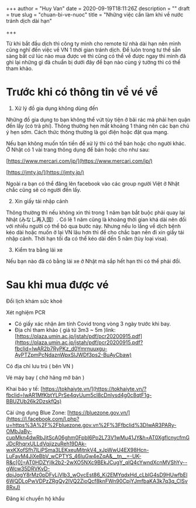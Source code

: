 +++
author = "Huy Van"
date = 2020-09-19T18:11:26Z
description = ""
draft = true
slug = "chuan-bi-ve-nuoc"
title = "Những việc cần làm khi về nước tránh dịch dài hạn"

+++


Từ khi bắt đầu dịch thì công ty mình cho remote từ nhà dài hạn nên mình cũng nghĩ đến việc về VN 1 thời gian tránh dịch. Để luôn trong tư thế sẵn sàng bất cứ lúc nào mua được vé thì cũng có thể về được ngay thì mình đã ghi lại những gì đã chuẩn bị dưới đây để bạn nào cùng ý tưởng thì có thể tham khảo.

# Trước khi có thông tin về vé về

1. Xử lý đồ gia dụng không dùng đến

Những đồ gia dụng to bạn không thể vứt tùy tiện ở bãi rác mà phải hẹn quận đến lấy (có trả phí). Thông thường hẹn mất khoảng 1 tháng nên các bạn chú ý hẹn sớm. Cách thức thông thường là gọi điện hoặc đặt qua mạng.

Nếu bạn không muốn tốn tiền để xử lý thì có thể bán hoặc cho người khác. Ở Nhật có 1 vài trang thông dụng để bán hoặc cho như sau:

[https://www.mercari.com/jp/](https://www.mercari.com/jp/)

[https://jmty.jp/](https://jmty.jp/)

Ngoài ra bạn có thể đăng lên facebook vào các group người Việt ở Nhật chắc cũng sẽ có người đến lấy.

2. Xin giấy tái nhập cảnh

Thông thường thì nếu không xin thì trong 1 năm bạn bắt buộc phải quay lại Nhật (みなし再入国）. Có lẽ 1 năm cũng là khoảng thời gian khá dài nên đối với nhiều người có thể bỏ qua bước này. Nhưng nếu lo lắng về dịch bệnh kéo dài hoặc muốn ở lại VN lâu hơn thì để cho chắc bạn nên đi xin giấy tái nhập cảnh. Thời hạn tối đa có thể kéo dài đến 5 năm (tùy loại visa).

3. Kiểm tra bằng lái xe

Nếu bạn nào đã có bằng lái xe ở Nhật mà sắp hết hạn thì có thể phải đổi.

# Sau khi mua được vé

Đổi lịch khám sức khoẻ

Xét nghiệm PCR

* Có giấy xác nhận âm tính Covid trong vòng 3 ngày trước khi bay.
* Địa chỉ tham khảo ( giá từ 3m3 ~ 5m )link: [https://plaza.umin.ac.jp/jstah/pdf/pcr20200915.pdf](https://plaza.umin.ac.jp/jstah/pdf/pcr20200915.pdf?fbclid=IwAR2b7RyPKz_d0Ymrnuuxgu-AyPTZpmPcNdaznWpxSlJWDf3ps2-BuAyCbaw)

Có địa chỉ lưu trú ( bên VN )

Vé máy bay ( chờ hãng mở bán )

Khai báo y tế: [https://tokhaiyte.vn/](https://tokhaiyte.vn/?fbclid=IwAR1MfKbtYLPrSe4qyUum5cI8cDnlysd4g0c8qtF1g-BBUZUb26k2DzskfQs)

Cài ứng dụng Blue Zone: [https://bluezone.gov.vn/](https://l.facebook.com/l.php?u=https%3A%2F%2Fbluezone.gov.vn%2F%3Ffbclid%3DIwAR3PARy-OMbJaBy-cupMkn4dwRbJjtScA06ghm0FpbI6Po2L73V1wMu41JY&h=AT0XgfIcnycfmGJDcRhqrxULLdVqjizzuReh19DAk-wxKXofSfh7lLiPSma3LEKxeuMitnkV4_xJpWwU4EX98Hcn-LuFayM4JiXeBbV_wCPTYS_46luGw4eZqA&__tn__=-UK-R&c[0]=AT0HDZYjIk2b2-2wXO5NXc9BEkJCugY_qlQ4cYwndXcnMVShYy--gWcw35DRVKvD-dpjJqgY8rMz0pDFvLjVlb3_wOvcEst86_Ki2EMYqdxHd_cLbIG4sD9HUwfbEl6WQDLoPwVDPzZRgQy2IVQ2ZioQcf8knFWn90CpjYJmfbaKA3k7q3q_ClSv8RxJ)

Đăng kí chuyển hộ khẩu







